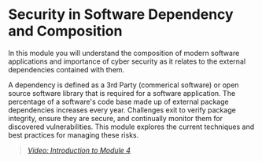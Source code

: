 # Security in Software Dependency and Composition

In this module you will understand the composition of modern software applications and importance of cyber security as it relates to the external dependencies contained with them.  

A dependency is defined as a 3rd Party (commerical software)
or open source software library that is required for a software application.  The percentage of a software's code base made up of external package dependencies increases every year.  Challenges exit to verify package integrity, ensure they are secure, and continually monitor them for discovered vulnerabilities.  This module explores the current techniques and best practices for managing these risks.

> [*Video: Introduction to Module 4*](https://auburn.hosted.panopto.com/Panopto/Pages/Viewer.aspx?id=f7d886fc-cb51-45a9-a098-aeb300b742c6)